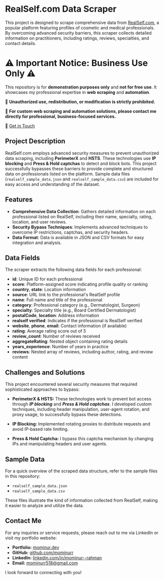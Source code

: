 # RealSelf.com Data Scraper

This project is designed to scrape comprehensive data from [RealSelf.com](https://www.realself.com/), a popular platform featuring profiles of cosmetic and medical professionals. By overcoming advanced security barriers, this scraper collects detailed information on practitioners, including ratings, reviews, specialties, and contact details.

# ⚠️ **Important Notice: Business Use Only** ⚠️

This repository is for **demonstration purposes only** and **not for free use**. It showcases my professional expertise in **web scraping** and **automation**.

🚫 **Unauthorized use, redistribution, or modification is strictly prohibited.**

💼 **For custom web scraping and automation solutions, please contact me directly for professional, business-focused services.**

📩 [Get in Touch](https://mominur.dev)


## Project Description

RealSelf.com employs advanced security measures to prevent unauthorized data scraping, including **PerimeterX** and **HSTS**. These technologies use **IP blocking** and **Press & Hold captchas** to detect and block bots. This project successfully bypasses these barriers to provide complete and structured data on professionals listed on the platform. Sample data files (`realself_sample_data.json` and `realself_sample_data.csv`) are included for easy access and understanding of the dataset.

## Features

- **Comprehensive Data Collection**: Gathers detailed information on each professional listed on RealSelf, including their name, specialty, rating, location, and user reviews.
- **Security Bypass Techniques**: Implements advanced techniques to overcome IP restrictions, captchas, and security headers.
- **Data Format**: Data is available in JSON and CSV formats for easy integration and analysis.

## Data Fields

The scraper extracts the following data fields for each professional:

- **id**: Unique ID for each professional
- **score**: Platform-assigned score indicating profile quality or ranking
- **country**, **state**: Location information
- **source**: URL link to the professional's RealSelf profile
- **name**: Full name and title of the professional
- **category**: Professional category (e.g., Dermatologist, Surgeon)
- **specialty**: Specialty title (e.g., Board Certified Dermatologist)
- **postalCode**, **location**: Address information
- **realself verified**: Indicates if the professional is RealSelf verified
- **website**, **phone**, **email**: Contact information (if available)
- **rating**: Average rating score out of 5
- **review_count**: Number of reviews received
- **aggregateRating**: Nested object containing rating details
- **years_experience**: Number of years in practice
- **reviews**: Nested array of reviews, including author, rating, and review content


## Challenges and Solutions
This project encountered several security measures that required sophisticated approaches to bypass:

- **PerimeterX & HSTS:** These technologies work to prevent bot access through ***IP blocking*** and ***Press & Hold captchas***. I developed custom techniques, including header manipulation, user-agent rotation, and proxy usage, to successfully bypass these detections.

- **IP Blocking:** Implemented rotating proxies to distribute requests and avoid IP-based rate limiting.
- **Press & Hold Captcha:** I bypass this captcha mechanism by changing IPs and manipulating headers and user agents.


## Sample Data

For a quick overview of the scraped data structure, refer to the sample files in this repository:

- `realself_sample_data.json`
- `realself_sample_data.csv`

These files illustrate the kind of information collected from RealSelf, making it easier to analyze and utilize the data.

## Contact Me

For any inquiries or service requests, please reach out to me via LinkedIn or visit my portfolio website:

- **Portfolio:** [mominur.dev](https://mominur.dev)
- **GitHub:** [github.com/mominurr](https://github.com/mominurr)
- **LinkedIn:** [linkedin.com/in/mominur--rahman](https://www.linkedin.com/in/mominur--rahman/)
- **Email:** mominurr518@gmail.com

I look forward to connecting with you!


